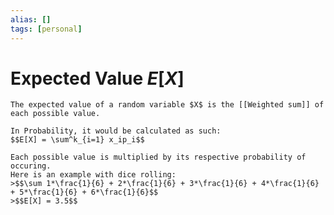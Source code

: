```yaml
---
alias: []
tags: [personal]
---
```

# Expected Value $E[X]$

```ad-note
The expected value of a random variable $X$ is the [[Weighted sum]] of each possible value.
```
```ad-math
In Probability, it would be calculated as such:
$$E[X] = \sum^k_{i=1} x_ip_i$$
```
```ad-example
Each possible value is multiplied by its respective probability of occuring. 
Here is an example with dice rolling:
>$$\sum 1*\frac{1}{6} + 2*\frac{1}{6} + 3*\frac{1}{6} + 4*\frac{1}{6} + 5*\frac{1}{6} + 6*\frac{1}{6}$$
>$$E[X] = 3.5$$
```